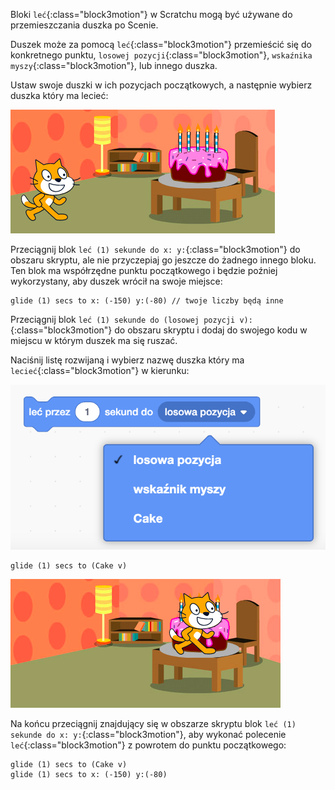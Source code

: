Bloki `leć`{:class="block3motion"} w Scratchu mogą być używane do przemieszczania duszka po Scenie.

Duszek może za pomocą `leć`{:class="block3motion"} przemieścić się do konkretnego punktu, `losowej pozycji`{:class="block3motion"}, `wskaźnika myszy`{:class="block3motion"}, lub innego duszka.

Ustaw swoje duszki w ich pozycjach początkowych, a następnie wybierz duszka który ma lecieć:

![Scena z duszkami, kotem i ciastem, w ich pozycjach początkowych.](images/example-start.png)

Przeciągnij blok `leć (1) sekunde do x: y:`{:class="block3motion"} do obszaru skryptu, ale nie przyczepiaj go jeszcze do żadnego innego bloku. Ten blok ma współrzędne punktu początkowego i będzie poźniej wykorzystany, aby duszek wrócił na swoje miejsce:

```blocks3
glide (1) secs to x: (-150) y:(-80) // twoje liczby będą inne
```

Przeciągnij blok `leć (1) sekunde do (losowej pozycji v):`{:class="block3motion"} do obszaru skryptu i dodaj do swojego kodu w miejscu w którym duszek ma się ruszać.

Naciśnij listę rozwijaną i wybierz nazwę duszka który ma `lecieć`{:class="block3motion"} w kierunku:

![Lista rozwijana bloku leć pokazująca pozostałe duszki na liście.](images/glide-menu.png)

```blocks3
glide (1) secs to (Cake v)
```

![Scena pokazująca duszka kota lecącego do duszka ciasta.](images/example-end.png)

Na końcu przeciągnij znajdujący się w obszarze skryptu blok `leć (1) sekunde do x: y:`{:class="block3motion"}, aby wykonać polecenie `leć`{:class="block3motion"} z powrotem do punktu początkowego:

```blocks3
glide (1) secs to (Cake v)
glide (1) secs to x: (-150) y:(-80)
```
